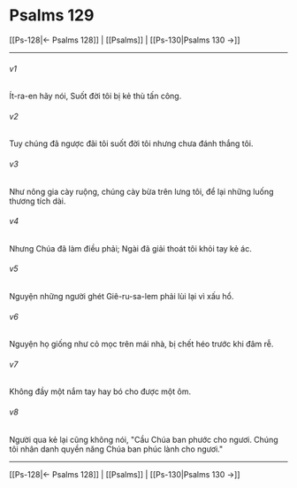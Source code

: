 # Psalms 129

[[Ps-128|← Psalms 128]] | [[Psalms]] | [[Ps-130|Psalms 130 →]]
***



###### v1 
Ít-ra-en hãy nói, Suốt đời tôi bị kẻ thù tấn công. 

###### v2 
Tuy chúng đã ngược đãi tôi suốt đời tôi nhưng chưa đánh thắng tôi. 

###### v3 
Như nông gia cày ruộng, chúng cày bừa trên lưng tôi, để lại những luống thương tích dài. 

###### v4 
Nhưng Chúa đã làm điều phải; Ngài đã giải thoát tôi khỏi tay kẻ ác. 

###### v5 
Nguyện những người ghét Giê-ru-sa-lem phải lùi lại vì xấu hổ. 

###### v6 
Nguyện họ giống như cỏ mọc trên mái nhà, bị chết héo trước khi đâm rễ. 

###### v7 
Không đầy một nắm tay hay bó cho được một ôm. 

###### v8 
Người qua kẻ lại cũng không nói, "Cầu Chúa ban phước cho ngươi. Chúng tôi nhân danh quyền năng Chúa ban phúc lành cho ngươi."

***
[[Ps-128|← Psalms 128]] | [[Psalms]] | [[Ps-130|Psalms 130 →]]
